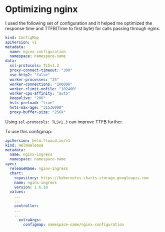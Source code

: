 # Optimizing nginx

I used the following set of configuration and it helped me optimized the response time and TTFB(Time to first byte) for calls passing through nginx.

```yaml
kind: ConfigMap
apiVersion: v1
metadata:
  name: nginx-configuration
  namespace: namespace-name
data:
  ssl-protocols: TLSv1.2
  proxy-connect-timeout: "300"
  use-http2: "false"
  worker-processes: "24"
  worker-connections: "100000"
  worker-rlimit-nofile: "102400"
  worker-cpu-affinity: "auto"
  keepalive: "200"
  hsts-preload: "true"
  hsts-max-age: "31536000"
  proxy-buffer-size: "256k"
```

Using `ssl-protocols: TLSv1.3` can improve TTFB further. 

To use this configmap:

```yaml
apiVersion: helm.fluxcd.io/v1
kind: HelmRelease
metadata:
  name: nginx-ingress
  namespace: namespace-name
spec:
  releaseName: nginx-ingress
  chart:
    repository: https://kubernetes-charts.storage.googleapis.com 
    name: nginx-ingress
    version: 1.6.10
  values:
    ...
    ...
    controller:
    ...
    ...
      extraArgs:
        configmap: namespace-name/nginx-configuration
``` 
